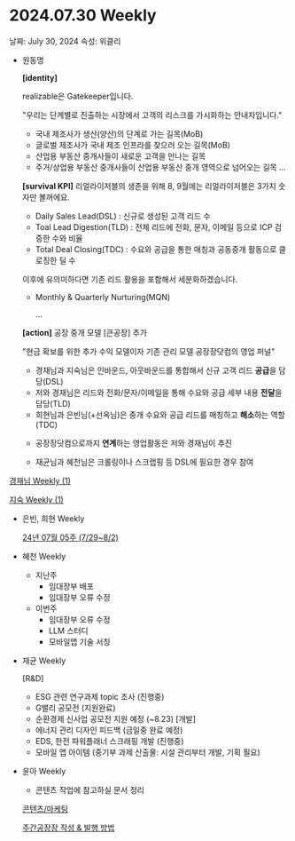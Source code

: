# 2024.07.30 Weekly

날짜: July 30, 2024
속성: 위클리

- 원동명
    
    **[identity]**
    
    realizable은 Gatekeeper입니다.
    
    "우리는 단계별로 진출하는 시장에서 고객의 리스크를 가시화하는 안내자입니다."
    
    - 국내 제조사가 생산(양산)의 단계로 가는 길목(MoB)
    - 글로벌 제조사가 국내 제조 인프라를 찾으러 오는 길목(MoB)
    - 산업용 부동산 중개사들이 새로운 고객을 만나는 길목
    - 주거/상업용 부동산 중개사들이 산업용 부동산 중개 영역으로 넘어오는 길목
    ...
    
    **[survival KPI]**
    리얼라이저블의 생존을 위해 8, 9월에는 리얼라이저블은 3가지 숫자만 볼꺼에요.
    
    - Daily Sales Lead(DSL) : 신규로 생성된 고객 리드 수
    - Toal Lead Digestion(TLD) : 전체 리드에 전화, 문자, 이메일 등으로 ICP 검증한 수와 비율
    - Total Deal Closing(TDC) : 수요와 공급을 통한 매칭과 공동중개 활동으로 클로징한 딜 수
    
    이후에 유의미하다면 기존 리드 활용을 포함해서 세분화하겠습니다.
    
    - Monthly & Quarterly Nurturing(MQN)
        
        …
        
    
    **[action]**
    공장 중개 모델 [큰공장] 추가
    
    "현금 확보를 위한 추가 수익 모델이자 기존 관리 모델 공장장닷컴의 영업 퍼널"
    
    - 경재님과 지숙님은 인바운드, 아웃바운드를 통합해서 신규 고객 리드 **공급**을 담당(DSL)
    - 저와 경재님은 리드와 전화/문자/이메일을 통해 수요와 공급 세부 내용 **전달**을 담당(TLD)
    - 희현님과 은빈님(+선옥님)은 중개 수요와 공급 리드를 매칭하고 **해소**하는 역할(TDC)
    
    + 공장장닷컴으로까지 **연계**하는 영업활동은 저와 경재님이 추진
    
    + 재균님과 혜천님은 크롤링이나 스크랩핑 등 DSL에 필요한 경우 참여
    

[경재님 Weekly (1)](%E1%84%80%E1%85%A7%E1%86%BC%E1%84%8C%E1%85%A2%E1%84%82%E1%85%B5%E1%86%B7%20Weekly%20(1)%20157e98ce7f718052b98dd84af89b712a.md)

[지숙 Weekly (1)](%E1%84%8C%E1%85%B5%E1%84%89%E1%85%AE%E1%86%A8%20Weekly%20(1)%20157e98ce7f71807491fbdd274a0e9aca.md)

- 은빈, 희현 Weekly
    
    [24년 07월 05주 (7/29~8/2)](https://www.notion.so/24-07-05-7-29-8-2-e1502a804f6c43dd845bcda32d484351?pvs=21) 
    
- 혜천 Weekly
    - 지난주
        - 임대장부 배포
        - 임대장부 오류 수정
    - 이번주
        - 임대장부 오류 수정
        - LLM 스터디
        - 모바일앱 기술 서칭
- 재균 Weekly
    
    [R&D]
    - ESG 관련 연구과제 topic 조사 (진행중)
    - G밸리 공모전 (지원완료)
    - 순환경제 신사업 공모전 지원 예정 (~8.23)
    [개발]
    - 에너지 관리 디자인 피드백 (금일중 완료 예정)
    - EDS, 한전 파워플래너 스크래핑 개발 (진행중)
    - 모바일 앱 아이템 (중기부 과제 산출물: 시설 관리부터 개발, 기획 필요)
    
- 윤아 Weekly
    - 콘텐츠 작업에 참고하실 문서 정리
    
    [콘텐츠/마케팅](https://www.notion.so/bfa21b8b089d4e4b95305176db1dbf2b?pvs=21)
    
    [주간공장장 작성 & 발행 방법](https://www.notion.so/9ea4f9234a6d49e79ee1421543771313?pvs=21)